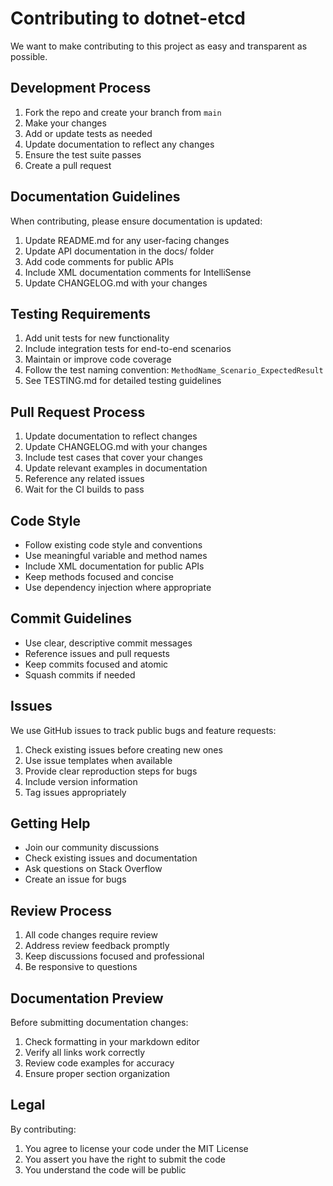 # Contributing to dotnet-etcd

We want to make contributing to this project as easy and transparent as possible.

## Development Process

1. Fork the repo and create your branch from `main`
2. Make your changes
3. Add or update tests as needed
4. Update documentation to reflect any changes
5. Ensure the test suite passes
6. Create a pull request

## Documentation Guidelines

When contributing, please ensure documentation is updated:

1. Update README.md for any user-facing changes
2. Update API documentation in the docs/ folder
3. Add code comments for public APIs
4. Include XML documentation comments for IntelliSense
5. Update CHANGELOG.md with your changes

## Testing Requirements

1. Add unit tests for new functionality
2. Include integration tests for end-to-end scenarios
3. Maintain or improve code coverage
4. Follow the test naming convention: `MethodName_Scenario_ExpectedResult`
5. See TESTING.md for detailed testing guidelines

## Pull Request Process

1. Update documentation to reflect changes
2. Update CHANGELOG.md with your changes
3. Include test cases that cover your changes
4. Update relevant examples in documentation
5. Reference any related issues
6. Wait for the CI builds to pass

## Code Style

- Follow existing code style and conventions
- Use meaningful variable and method names
- Include XML documentation for public APIs
- Keep methods focused and concise
- Use dependency injection where appropriate

## Commit Guidelines

- Use clear, descriptive commit messages
- Reference issues and pull requests
- Keep commits focused and atomic
- Squash commits if needed

## Issues

We use GitHub issues to track public bugs and feature requests:

1. Check existing issues before creating new ones
2. Use issue templates when available
3. Provide clear reproduction steps for bugs
4. Include version information
5. Tag issues appropriately

## Getting Help

- Join our community discussions
- Check existing issues and documentation
- Ask questions on Stack Overflow
- Create an issue for bugs

## Review Process

1. All code changes require review
2. Address review feedback promptly
3. Keep discussions focused and professional
4. Be responsive to questions

## Documentation Preview

Before submitting documentation changes:

1. Check formatting in your markdown editor
2. Verify all links work correctly
3. Review code examples for accuracy
4. Ensure proper section organization

## Legal

By contributing:

1. You agree to license your code under the MIT License
2. You assert you have the right to submit the code
3. You understand the code will be public
